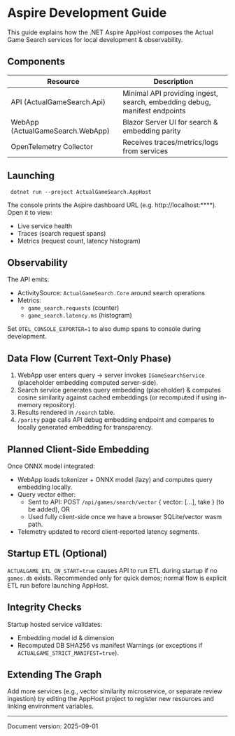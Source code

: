 # Aspire Development Guide

This guide explains how the .NET Aspire AppHost composes the Actual Game Search services for local development & observability.

## Components
| Resource | Description |
|----------|-------------|
| API (ActualGameSearch.Api) | Minimal API providing ingest, search, embedding debug, manifest endpoints |
| WebApp (ActualGameSearch.WebApp) | Blazor Server UI for search & embedding parity |
| OpenTelemetry Collector | Receives traces/metrics/logs from services |

## Launching
```
 dotnet run --project ActualGameSearch.AppHost
```
The console prints the Aspire dashboard URL (e.g. http://localhost:****). Open it to view:
* Live service health
* Traces (search request spans)
* Metrics (request count, latency histogram)

## Observability
The API emits:
* ActivitySource: `ActualGameSearch.Core` around search operations
* Metrics:
  * `game_search.requests` (counter)
  * `game_search.latency.ms` (histogram)

Set `OTEL_CONSOLE_EXPORTER=1` to also dump spans to console during development.

## Data Flow (Current Text-Only Phase)
1. WebApp user enters query → server invokes `IGameSearchService` (placeholder embedding computed server-side).
2. Search service generates query embedding (placeholder) & computes cosine similarity against cached embeddings (or recomputed if using in-memory repository).
3. Results rendered in `/search` table.
4. `/parity` page calls API debug embedding endpoint and compares to locally generated embedding for transparency.

## Planned Client-Side Embedding
Once ONNX model integrated:
* WebApp loads tokenizer + ONNX model (lazy) and computes query embedding locally.
* Query vector either:
  * Sent to API: POST `/api/games/search/vector` { vector: [...], take } (to be added), OR
  * Used fully client-side once we have a browser SQLite/vector wasm path.
* Telemetry updated to record client-reported latency segments.

## Startup ETL (Optional)
`ACTUALGAME_ETL_ON_START=true` causes API to run ETL during startup if no `games.db` exists. Recommended only for quick demos; normal flow is explicit ETL run before launching AppHost.

## Integrity Checks
Startup hosted service validates:
* Embedding model id & dimension
* Recomputed DB SHA256 vs manifest
Warnings (or exceptions if `ACTUALGAME_STRICT_MANIFEST=true`).

## Extending The Graph
Add more services (e.g., vector similarity microservice, or separate review ingestion) by editing the AppHost project to register new resources and linking environment variables.

---
Document version: 2025-09-01
